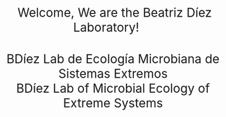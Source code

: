 <h1 style="font-weight:normal" align="center">
  &nbsp;Welcome, We are the Beatriz Díez Laboratory! &nbsp; &nbsp;
</h1>

<h1 style="font-weight:normal" align="center">
BDíez Lab de Ecología Microbiana de Sistemas Extremos <br>
BDíez Lab of Microbial Ecology of Extreme Systems
</h1>

